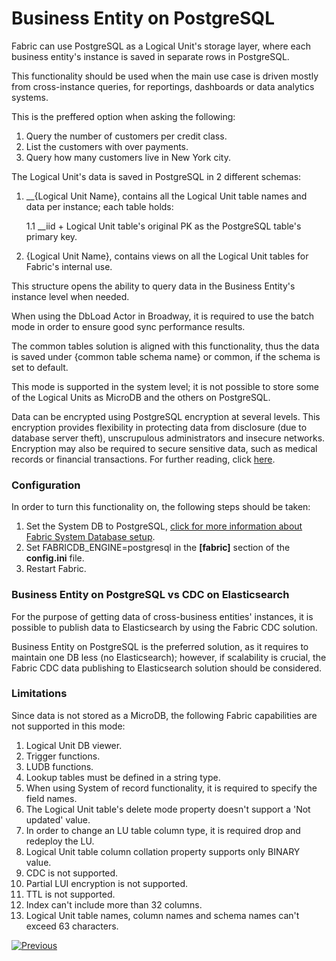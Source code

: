 # Business Entity on PostgreSQL

Fabric can use PostgreSQL as a Logical Unit's storage layer, where each business entity's instance is saved in separate rows in PostgreSQL.

This functionality should be used when the main use case is driven mostly from cross-instance queries, for reportings, dashboards or data analytics systems.

This is the preffered option when asking the following:

1. Query the number of customers per credit class.
2. List the customers with over payments.
3. Query how many customers live in New York city.

The Logical Unit's data is saved in PostgreSQL in 2 different schemas:

1. __{Logical Unit Name}, contains all the Logical Unit table names and data per instance; each table holds:

   1.1 __iid + Logical Unit table's original PK as the PostgreSQL table's primary key.

2. {Logical Unit Name}, contains views on all the Logical Unit tables for Fabric's internal use.

This structure opens the ability to query data in the Business Entity's instance level when needed.

When using the DbLoad Actor in Broadway, it is required to use the batch mode in order to ensure good sync performance results.

The common tables solution is aligned with this functionality, thus the data is saved under {common table schema name} or common, if the schema is set to default.

This mode is supported in the system level; it is not possible to store some of the Logical Units as MicroDB and the others on PostgreSQL.

Data can be encrypted using PostgreSQL encryption at several levels. This encryption provides flexibility in protecting data from disclosure (due to database server theft), unscrupulous administrators and insecure networks. Encryption may also be required to secure sensitive data, such as medical records or financial transactions. For further reading, click [here](https://www.postgresql.org/docs/current/encryption-options.html).

### Configuration

In order to turn this functionality on, the following steps should be taken:

1. Set the System DB to PostgreSQL, [click for more information about Fabric System Database setup](/articles/02_fabric_architecture/06_cassandra_keyspaces_for_fabric.md).
2. Set FABRICDB_ENGINE=postgresql in the **[fabric]** section of the **config.ini** file.
3. Restart Fabric.

### Business Entity on PostgreSQL vs CDC on Elasticsearch

For the purpose of getting data of cross-business entities' instances, it is possible to publish data to Elasticsearch by using the Fabric CDC solution.

Business Entity on PostgreSQL is the preferred solution, as it requires to maintain one DB less (no Elasticsearch); however, if scalability is crucial, the Fabric CDC data publishing to Elasticsearch solution should be considered.

### Limitations

Since data is not stored as a MicroDB, the following Fabric capabilities are not supported in this mode:

1. Logical Unit DB viewer.
2. Trigger functions.
3. LUDB functions.
4. Lookup tables must be defined in a string type.
5. When using System of record functionality, it is required to specify the field names.
6. The Logical Unit table's delete mode property doesn't support a 'Not updated' value.
7. In order to change an LU table column type, it is required drop and redeploy the LU.
8. Logical Unit table column collation property supports only BINARY value.
9. CDC is not supported.
10. Partial LUI encryption is not supported.
11. TTL is not supported.
12. Index can't include more than 32 columns.
13. Logical Unit table names, column names and schema names can't exceed 63 characters.

[![Previous](/articles/images/Previous.png)](03_big_lu_storage.md)







